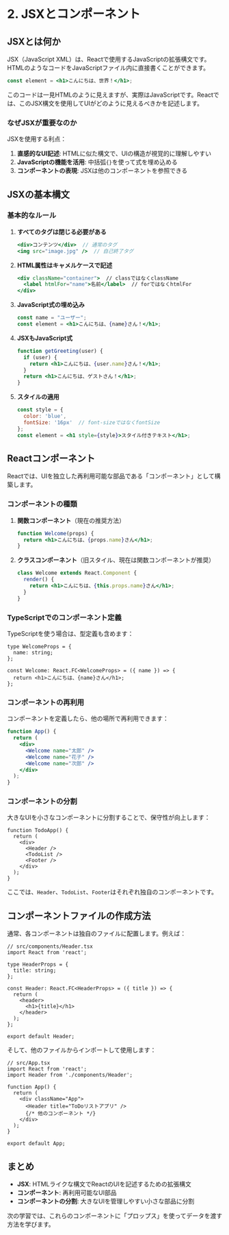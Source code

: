 # 2. JSXとコンポーネント

## JSXとは何か

JSX（JavaScript XML）は、Reactで使用するJavaScriptの拡張構文です。HTMLのようなコードをJavaScriptファイル内に直接書くことができます。

```jsx
const element = <h1>こんにちは、世界！</h1>;
```

このコードは一見HTMLのように見えますが、実際はJavaScriptです。Reactでは、このJSX構文を使用してUIがどのように見えるべきかを記述します。

### なぜJSXが重要なのか

JSXを使用する利点：

1. **直感的なUI記述**: HTMLに似た構文で、UIの構造が視覚的に理解しやすい
2. **JavaScriptの機能を活用**: 中括弧`{}`を使って式を埋め込める
3. **コンポーネントの表現**: JSXは他のコンポーネントを参照できる

## JSXの基本構文

### 基本的なルール

1. **すべてのタグは閉じる必要がある**
   ```jsx
   <div>コンテンツ</div>  // 通常のタグ
   <img src="image.jpg" />  // 自己終了タグ
   ```

2. **HTML属性はキャメルケースで記述**
   ```jsx
   <div className="container">  // classではなくclassName
     <label htmlFor="name">名前</label>  // forではなくhtmlFor
   </div>
   ```

3. **JavaScript式の埋め込み**
   ```jsx
   const name = "ユーザー";
   const element = <h1>こんにちは、{name}さん！</h1>;
   ```

4. **JSXもJavaScript式**
   ```jsx
   function getGreeting(user) {
     if (user) {
       return <h1>こんにちは、{user.name}さん！</h1>;
     }
     return <h1>こんにちは、ゲストさん！</h1>;
   }
   ```

5. **スタイルの適用**
   ```jsx
   const style = {
     color: 'blue',
     fontSize: '16px'  // font-sizeではなくfontSize
   };
   const element = <h1 style={style}>スタイル付きテキスト</h1>;
   ```

## Reactコンポーネント

Reactでは、UIを独立した再利用可能な部品である「コンポーネント」として構築します。

### コンポーネントの種類

1. **関数コンポーネント**（現在の推奨方法）
   ```jsx
   function Welcome(props) {
     return <h1>こんにちは、{props.name}さん</h1>;
   }
   ```

2. **クラスコンポーネント**（旧スタイル、現在は関数コンポーネントが推奨）
   ```jsx
   class Welcome extends React.Component {
     render() {
       return <h1>こんにちは、{this.props.name}さん</h1>;
     }
   }
   ```

### TypeScriptでのコンポーネント定義

TypeScriptを使う場合は、型定義も含めます：

```tsx
type WelcomeProps = {
  name: string;
};

const Welcome: React.FC<WelcomeProps> = ({ name }) => {
  return <h1>こんにちは、{name}さん</h1>;
};
```

### コンポーネントの再利用

コンポーネントを定義したら、他の場所で再利用できます：

```jsx
function App() {
  return (
    <div>
      <Welcome name="太郎" />
      <Welcome name="花子" />
      <Welcome name="次郎" />
    </div>
  );
}
```

### コンポーネントの分割

大きなUIを小さなコンポーネントに分割することで、保守性が向上します：

```tsx
function TodoApp() {
  return (
    <div>
      <Header />
      <TodoList />
      <Footer />
    </div>
  );
}
```

ここでは、`Header`、`TodoList`、`Footer`はそれぞれ独自のコンポーネントです。

## コンポーネントファイルの作成方法

通常、各コンポーネントは独自のファイルに配置します。例えば：

```tsx
// src/components/Header.tsx
import React from 'react';

type HeaderProps = {
  title: string;
};

const Header: React.FC<HeaderProps> = ({ title }) => {
  return (
    <header>
      <h1>{title}</h1>
    </header>
  );
};

export default Header;
```

そして、他のファイルからインポートして使用します：

```tsx
// src/App.tsx
import React from 'react';
import Header from './components/Header';

function App() {
  return (
    <div className="App">
      <Header title="ToDoリストアプリ" />
      {/* 他のコンポーネント */}
    </div>
  );
}

export default App;
```

## まとめ

- **JSX**: HTMLライクな構文でReactのUIを記述するための拡張構文
- **コンポーネント**: 再利用可能なUI部品
- **コンポーネントの分割**: 大きなUIを管理しやすい小さな部品に分割

次の学習では、これらのコンポーネントに「プロップス」を使ってデータを渡す方法を学びます。
